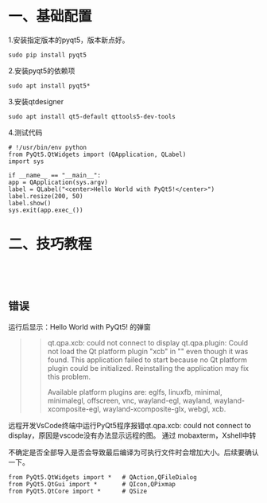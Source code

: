 
# 一、基础配置

1.安装指定版本的pyqt5，版本新点好。

`sudo pip install pyqt5`

2.安装pyqt5的依赖项

`sudo apt install pyqt5*`

3.安装qtdesigner


```
sudo apt install qt5-default qttools5-dev-tools

```

4.测试代码


```
# !/usr/bin/env python
from PyQt5.QtWidgets import (QApplication, QLabel)
import sys

if __name__ == "__main__":
app = QApplication(sys.argv)
label = QLabel("<center>Hello World with PyQt5!</center>")
label.resize(200, 50)
label.show()
sys.exit(app.exec_())
```
# 二、技巧教程

```




```


## 错误
运行后显示：Hello World with PyQt5! 的弹窗

> > qt.qpa.xcb: could not connect to display 
> > qt.qpa.plugin: Could not load the Qt platform plugin "xcb" in "" even though it was found.
> > This application failed to start because no Qt platform plugin could be initialized. Reinstalling the application may fix this problem.
> > 
> > Available platform plugins are: eglfs, linuxfb, minimal, minimalegl, offscreen, vnc, wayland-egl, wayland, wayland-xcomposite-egl, wayland-xcomposite-glx, webgl, xcb.

远程开发VsCode终端中运行PyQt5程序报错qt.qpa.xcb: could not connect to display，原因是vscode没有办法显示远程的图。
通过 mobaxterm，Xshell中转

不确定是否全部导入是否会导致最后编译为可执行文件时会增加大小。后续要确认一下。
```
from PyQt5.QtWidgets import * 	# QAction,QFileDialog
from PyQt5.QtGui import *       # QIcon,QPixmap
from PyQt5.QtCore import *      # QSize
```
